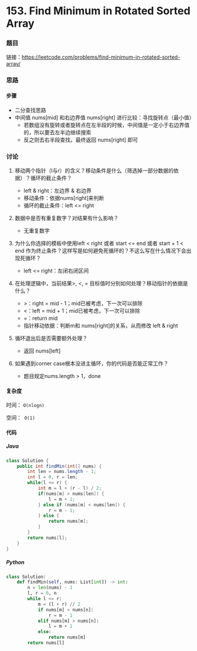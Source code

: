 

# 153. Find Minimum in Rotated Sorted Array

### 题目

链接：https://leetcode.com/problems/find-minimum-in-rotated-sorted-array/



### 思路

#### 步骤

- 二分查找思路
- 中间值 nums[mid] 和右边界值 nums[right] 进行比较：寻找旋转点（最小值）
  - 若数组没有旋转或者旋转点在左半段的时候，中间值是一定小于右边界值的，所以要去左半边继续搜索
  - 反之则去右半段查找，最终返回 nums[right] 即可



### 讨论

1. 移动两个指针（l与r）的含义？移动条件是什么（筛选掉一部分数据的依据）？循环的截止条件？

   - left & right：左边界 & 右边界
   - 移动条件：依据nums[right]来判断
   - 循环的截止条件：left <= right

2. 数据中是否有重复数字？对结果有什么影响？

   - 无重复数字

3. 为什么你选择的模板中使用left < right 或者 start <= end 或者 start + 1 < end 作为终止条件？这样写是如何避免死循环的？不这么写在什么情况下会出现死循环？

   - left <= right：左闭右闭区间
   
4. 在处理逻辑中，当前结果>, <, = 目标值时分别如何处理？移动指针的依据是什么？

   - \>：right = mid - 1；mid已被考虑，下一次可以排除
   - \<：left = mid + 1；mid已被考虑，下一次可以排除
   - =：return mid
   - 指针移动依据：判断m和 nums[right]的关系，从而修改 left & right

5. 循环退出后是否需要额外处理？

   - 返回 nums[left]

6. 如果遇到corner case根本没进主循环，你的代码是否能正常工作？

   - 题目规定nums.length > 1，done



#### 复杂度

时间： `O(nlogn)`

空间：` O(1)`

#### 代码

##### Java

```java
class Solution {
    public int findMin(int[] nums) {
        int len = nums.length - 1;
        int l = 0, r = len;
        while(l <= r) {
            int m = l + (r - l) / 2;
            if(nums[m] > nums[len]) {
                l = m + 1;
            } else if (nums[m] < nums[len]) {
                r = m - 1;
            } else {
                return nums[m];
            }
        }
        return nums[l];
    }
}
```



##### Python

```python
class Solution:
    def findMin(self, nums: List[int]) -> int:
        n = len(nums) - 1
        l, r = 0, n
        while l <= r:
            m = (l + r) // 2
            if nums[m] < nums[n]:
                r = m - 1
            elif nums[m] > nums[n]:
                l = m + 1
            else:
                return nums[m]
        return nums[l]
```